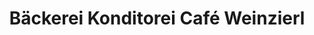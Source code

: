 ---
title: "Bäckerei Konditorei Café Weinzierl"
url: /mallersdorf-pfaffenberg/baeckerei-konditorei-cafe-weinzierl/
shop: Bäckerei
---